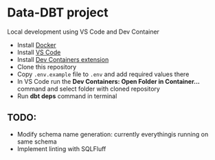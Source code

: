 # Data-DBT project

Local development using VS Code and Dev Container

* Install [Docker](https://docs.docker.com/engine/install/) 
* Install [VS Code](https://code.visualstudio.com/download)
* Install [Dev Containers extension](https://marketplace.visualstudio.com/items?itemName=ms-vscode-remote.remote-containers)
* Clone this repository
* Copy `.env.example` file to `.env` and add required values there
* In VS Code run the **Dev Containers: Open Folder in Container...** command and select folder with cloned repository
* Run **dbt deps** command in terminal

## TODO:
* Modify schema name generation: currently everythingis running on same schema
* Implement linting with SQLFluff
